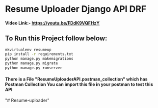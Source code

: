 # Resume Uploader Django API DRF
#### Video Link:- https://youtu.be/FDdK9VQFHzY

## To Run this Project follow below:

```bash
mkvirtualenv resumeup
pip install -r requirements.txt
python manage.py makemigrations
python manage.py migrate
python manage.py runserver
```

#### There is a File "ResumeUploaderAPI.postman_collection" which has Postman Collection You can import this file in your postman to test this API



"# Resume-uploader" 
